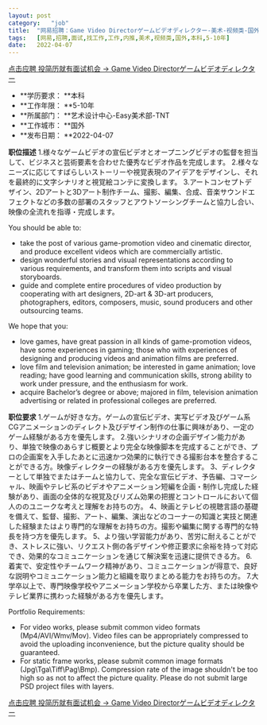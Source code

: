 ```yaml
---
layout:	post
category:	"job"
title:	"网易招聘：Game Video Directorゲームビデオディレクター-美术-视频类-国外本科5-10年"
tags:	[网易,招聘,面试,找工作,工作,内推,美术,视频类,国外,本科,5-10年]
date:	2022-04-07
---
```


[点击应聘 投简历就有面试机会 -> Game Video Directorゲームビデオディレクター](http://mobile.bole.netease.com/bole/boleDetail?id=39463&employeeId=346f03c3cda5f04c&key=all)



- **学历要求： **本科
- **工作年限： **5-10年
- **所属部门： **艺术设计中心-Easy美术部-TNT
- **工作城市： **国外
- **发布日期： **2022-04-07



**职位描述**
1.様々なゲームビデオの宣伝ビデオとオープニングビデオの監督を担当して、ビジネスと芸術要素を合わせた優秀なビデオ作品を完成します。
2.様々なニーズに応じてすばらしいストーリーや視覚表現のアイデアをデザインし、それを最終的に文字シナリオと視覚絵コンテに変換します。
3.アートコンセプトデザイン、2Dアートと3Dアート制作チーム、撮影、編集、合成、音楽サウンドエフェクトなどの多数の部署のスタッフとアウトソーシングチームと協力し合い、映像の全流れを指導・完成します。

You should be able to:
- take the post of various game-promotion video and cinematic director, and produce excellent videos which are commercially artistic.
- design wonderful stories and visual representations according to various requirements, and transform them into scripts and visual storyboards.
- guide and complete entire procedures of video production by cooperating with art designers, 2D-art &amp; 3D-art producers, photographers, editors, composers, music, sound producers and other outsourcing teams.
 
We hope that you:
- love games, have great passion in all kinds of game-promotion videos, have some experiences in gaming; those who with experiences of designing and producing videos and animation films are preferred.
- love film and television animation; be interested in game animation; love reading; have good learning and communication skills, strong ability to work under pressure, and the enthusiasm for work.
- acquire Bachelor’s degree or above; majored in film, television animation advertising or related in professional colleges are preferred.



**职位要求**
1.ゲームが好きな方。ゲームの宣伝ビデオ、実写ビデオ及びゲーム系CGアニメーションのディレクト及びデザイン制作の仕事に興味があり、一定のゲーム経験がある方を優先します。
2.強いシナリオの企画デザイン能力があり、単独で映像のあらすじ概要とより完全な映像脚本を完成することができ、プロの企画案を入手したあとに迅速かつ効果的に執行できる撮影台本を整合することができる方。映像ディレクターの経験がある方を優先します。
3、ディレクターとして単独でまたはチームと協力して、完全な宣伝ビデオ、予告編、コマーシャル、映画やテレビ系のビデオやアニメーション短編を企画・制作し完成した経験があり、画面の全体的な視覚及びリズム効果の把握とコントロールにおいて個人ののユニークな考えと理解をお持ちの方。
4、映画とテレビの視聴言語の基礎を備えて、監督、撮影、アート、編集、演出などのコーナーの知識と実技と関連した経験またはより専門的な理解をお持ちの方。撮影や編集に関する専門的な特長を持つ方を優先します。
5、より強い学習能力があり、苦労に耐えることができ、ストレスに強い、リクエスト側の各デザインや修正要求に余裕を持って対応でき、効果的なコミュニケーションを通じて解決案を迅速に提供できる方。
6.着実で、安定性やチームワーク精神があり、コミュニケーションが得意で、良好な説明やコミュニケーション能力と組織を取りまとめる能力をお持ちの方。
7.大学卒以上で、専門映像学校やアニメーション学校から卒業した方、または映像やテレビ業界に携わった経験がある方を優先します。

Portfolio Requirements: 
- For video works, please submit common video formats (Mp4/AVI/Wmv/Mov). Video files can be appropriately compressed to avoid the uploading inconvenience, but the picture quality should be guaranteed. 
- For static frame works, please submit common image formats (Jpg\Tga\Tiff\Pag\Bmp). Compression rate of the image shouldn't be too high so as not to affect the picture quality. Please do not submit large PSD project files with layers.



[点击应聘 投简历就有面试机会 -> Game Video Directorゲームビデオディレクター](http://mobile.bole.netease.com/bole/boleDetail?id=39463&employeeId=346f03c3cda5f04c&key=all)